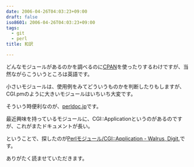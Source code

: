 ```yaml
---
date: 2006-04-26T04:03:23+09:00
draft: false
iso8601: 2006-04-26T04:03:23+09:00
tags:
  - git
  - perl
title: 和訳

---
```


どんなモジュールがあるのかを調べるのに[CPAN](http://search.cpan.org)を使ったりするわけですが、当然ながらこういうところは英語です。

小さいモジュールは、使用例をみてどういうものかを判断したりもしますが、CGI.pmのように大きいモジュールはいちいち大変です。

そういう時便利なのが、[perldoc.jp](http://perldoc.jp)です。

最近興味を持っているモジュールに、CGI::Applicationというのがあるのですが、これがまたドキュメントが長い。

ということで、探したのが[Perlモジュール/CGI::Application - Walrus, Digit.](http://perldoc.jp/docs/modules/CGI-Application.html)です。

ありがたく読ませていただきます。
